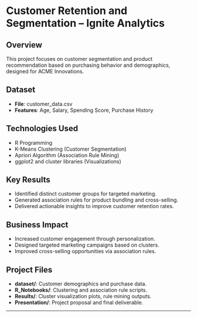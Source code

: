 # Customer Retention and Segmentation – Ignite Analytics

## Overview
This project focuses on customer segmentation and product recommendation based on purchasing behavior and demographics, designed for ACME Innovations.

## Dataset
- **File**: customer_data.csv
- **Features**: Age, Salary, Spending Score, Purchase History

## Technologies Used
- R Programming
- K-Means Clustering (Customer Segmentation)
- Apriori Algorithm (Association Rule Mining)
- ggplot2 and cluster libraries (Visualizations)

## Key Results
- Identified distinct customer groups for targeted marketing.
- Generated association rules for product bundling and cross-selling.
- Delivered actionable insights to improve customer retention rates.

## Business Impact
- Increased customer engagement through personalization.
- Designed targeted marketing campaigns based on clusters.
- Improved cross-selling opportunities via association rules.

## Project Files
- **dataset/**: Customer demographics and purchase data.
- **R_Notebooks/**: Clustering and association rule scripts.
- **Results/**: Cluster visualization plots, rule mining outputs.
- **Presentation/**: Project proposal and final deliverable.

---
